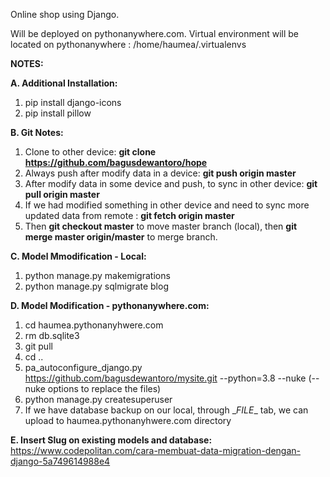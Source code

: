 Online shop using Django.

Will be deployed on pythonanywhere.com.
Virtual environment will be located on pythonanywhere : /home/haumea/.virtualenvs


**NOTES:**

**A. Additional Installation:**
1. pip install django-icons
2. pip install pillow

**B. Git Notes:**
1. Clone to other device: **git clone https://github.com/bagusdewantoro/hope**
2. Always push after modify data in a device: **git push origin master**
3. After modify data in some device and push, to sync in other device: **git pull origin master**
4. If we had modified something in other device and need to sync more updated data from remote : **git fetch origin master**
5. Then **git checkout master** to move master branch (local), then **git merge master origin/master** to merge branch.

**C. Model Mmodification - Local:**
1. python manage.py makemigrations
2. python manage.py sqlmigrate blog

**D. Model Modification - pythonanywhere.com:**
1. cd haumea.pythonanyhwere.com
2. rm db.sqlite3
3. git pull
4. cd ..
5. pa_autoconfigure_django.py https://github.com/bagusdewantoro/mysite.git --python=3.8 --nuke
    (--nuke options to replace the files)
6. python manage.py createsuperuser
7. If we have database backup on our local, through \__FILE__ tab, we can upload to haumea.pythonanyhwere.com directory

**E. Insert Slug on existing models and database:**
https://www.codepolitan.com/cara-membuat-data-migration-dengan-django-5a749614988e4

